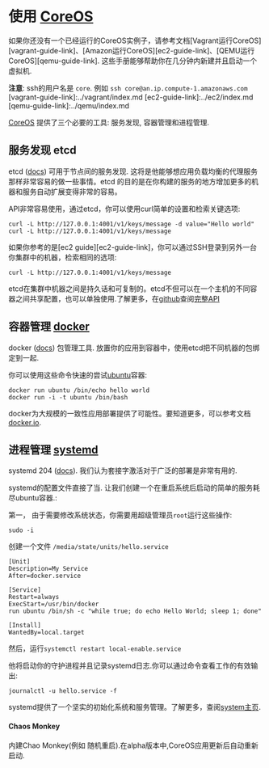# 使用 [CoreOS][coreos-link]

如果你还没有一个已经运行的CoreOS实例子，请参考文档[Vagrant运行CoreOS][vagrant-guide-link]、[Amazon运行CoreOS][ec2-guide-link]、[QEMU运行CoreOS][qemu-guide-link]. 这些手册能够帮助你在几分钟内新建并且启动一个虚拟机.

**注意**: ssh的用户名是 `core`. 例如 `ssh core@an.ip.compute-1.amazonaws.com`
[vagrant-guide-link]:../vagrant/index.md
[ec2-guide-link]:../ec2/index.md
[qemu-guide-link]:../qemu/index.md

[CoreOS][coreos-link] 提供了三个必要的工具: 服务发现, 容器管理和进程管理.

## 服务发现 etcd

etcd ([docs][etcd-docs-link]) 可用于节点间的服务发现. 这将是他能够想应用负载均衡的代理服务那样非常容易的做一些事情。etcd 的目的是在你构建的服务的地方增加更多的机器和服务自动扩展变得非常的容易。


API非常容易使用，通过etcd，你可以使用curl简单的设置和检索关键选项:

```
curl -L http://127.0.0.1:4001/v1/keys/message -d value="Hello world"
curl -L http://127.0.0.1:4001/v1/keys/message
```
如果你参考的是[ec2 guide][ec2-guide-link]，你可以通过SSH登录到另外一台你集群中的机器，检索相同的选项:

```
curl -L http://127.0.0.1:4001/v1/keys/message
```

etcd在集群中机器之间是持久话和可复制的。etcd不但可以在一个主机的不同容器之间共享配置，也可以单独使用.了解更多，在[github][github-link]查阅[完整API][etcd-docs-link]


[etcd-docs-link]:https://github.com/coreos/etcd/blob/master/README.md
[github-link]:http://github.com

## 容器管理 [docker][docker-link]

docker ([docs][docker-docs-link]) 包管理工具. 放置你的应用到容器中，使用etcd把不同机器的包绑定到一起.

你可以使用这些命令快速的尝试[ubuntu][ubuntu-link]容器:

```
docker run ubuntu /bin/echo hello world
docker run -i -t ubuntu /bin/bash
```  

docker为大规模的一致性应用部署提供了可能性。要知道更多，可以参考文档[docker.io][docker-docs-link].

[docker-docs-link]:http://docs.docker.io/en/latest/

## 进程管理 [systemd][systemd-link]

systemd 204 ([docs][systemd-link]). 我们认为套接字激活对于广泛的部署是非常有用的.

systemd的配置文件直接了当. 让我们创建一个在重启系统后启动的简单的服务耗尽ubuntu容器.:

第一，
由于需要修改系统状态，你需要用超级管理员`root`运行这些操作:

```
sudo -i
```

创建一个文件 `/media/state/units/hello.service`  

```  
[Unit]   
Description=My Service  
After=docker.service
  
[Service]   
Restart=always  
ExecStart=/usr/bin/docker  
run ubuntu /bin/sh -c "while true; do echo Hello World; sleep 1; done"

[Install]  
WantedBy=local.target  
```



然后，运行`systemctl restart local-enable.service`

他将启动你的守护进程并且记录systemd日志.你可以通过命令查看工作的有效输出:

```
journalctl -u hello.service -f
```

systemd提供了一个坚实的初始化系统和服务管理。了解更多，查阅[system主页][systemd-link].


[systemd-link]:http://www.freedesktop.org/wiki/Software/systemd/

#### Chaos Monkey

内建Chao Monkey(例如 随机重启).在alpha版本中,CoreOS应用更新后自动重新启动.



[coreos-link]:http://coreos.com
[docker-link]:http://docker.io
[ubuntu-link]:http://www.ubuntu.com

